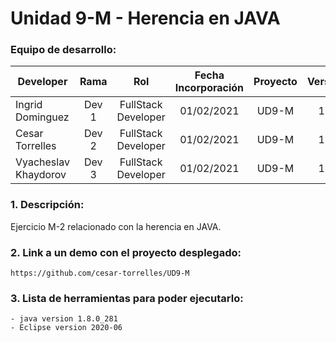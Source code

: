 
# Unidad 9-M - Herencia en JAVA

### Equipo de desarrollo:

| Developer | Rama | Rol | Fecha Incorporación | Proyecto | Versión |
| --- | :---:  | :---:  | :---:  | :---: | :---:  |
| Ingrid Dominguez | Dev 1 | FullStack Developer | 01/02/2021 | UD9-M  | 1.0  |
| Cesar Torrelles | Dev 2 | FullStack Developer | 01/02/2021 | UD9-M  | 1.0  | 
| Vyacheslav Khaydorov | Dev 3 | FullStack Developer| 01/02/2021 | UD9-M  | 1.0  |

### 1. Descripción:

Ejercicio M-2 relacionado con la herencia en JAVA.

### 2. Link a un demo con el proyecto desplegado:
```
https://github.com/cesar-torrelles/UD9-M
```
### 3. Lista de herramientas para poder ejecutarlo:
```
- java version 1.8.0_281
- Eclipse version 2020-06
```

